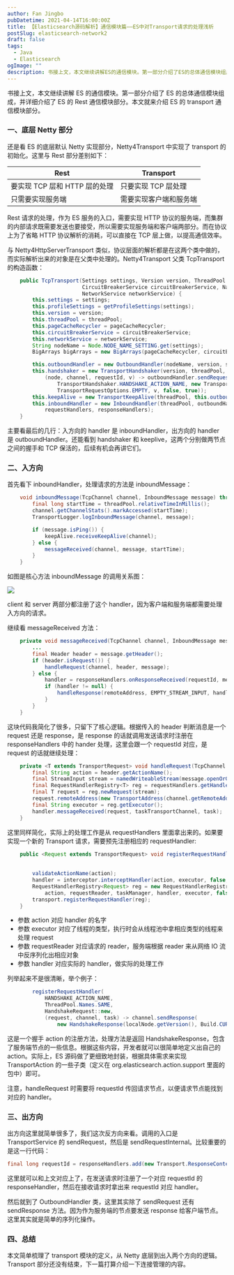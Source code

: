 ```yaml
---
author: Fan Jingbo
pubDatetime: 2021-04-14T16:00:00Z
title: 【Elasticsearch源码解析】通信模块篇——ES中对Transport请求的处理浅析
postSlug: elasticsearch-network2
draft: false
tags:
  - Java
  - Elasticsearch
ogImage: ""
description: 书接上文，本文继续讲解ES的通信模块。第一部分介绍了ES的总体通信模块组成，并详细介绍了ES的Rest通信模块部分。本文就来介绍ES的transport通信模块部分。
---
```


书接上文，本文继续讲解 ES 的通信模块。第一部分介绍了 ES 的总体通信模块组成，并详细介绍了 ES 的 Rest 通信模块部分。本文就来介绍 ES 的 transport 通信模块部分。

### 一、底层 Netty 部分

还是看 ES 的底层默认 Netty 实现部分，Netty4Transport 中实现了 transport 的初始化。这里与 Rest 部分差别如下：

| Rest                          | Transport              |
| ----------------------------- | ---------------------- |
| 要实现 TCP 层和 HTTP 层的处理 | 只要实现 TCP 层处理    |
| 只需要实现服务端              | 需要实现客户端和服务端 |

Rest 请求的处理，作为 ES 服务的入口，需要实现 HTTP 协议的服务端，而集群的内部请求既需要发送也要接受，所以需要实现服务端和客户端两部分。而在协议上为了省略 HTTP 协议解析的消耗，可以直接在 TCP 层上做，以提高通信效率。

与 Netty4HttpServerTransport 类似，协议层面的解析都是在这两个类中做的，而实际解析出来的对象是在父类中处理的。Netty4Transport 父类 TcpTransport 的构造函数：

```java
    public TcpTransport(Settings settings, Version version, ThreadPool threadPool, PageCacheRecycler pageCacheRecycler,
                        CircuitBreakerService circuitBreakerService, NamedWriteableRegistry namedWriteableRegistry,
                        NetworkService networkService) {
        this.settings = settings;
        this.profileSettings = getProfileSettings(settings);
        this.version = version;
        this.threadPool = threadPool;
        this.pageCacheRecycler = pageCacheRecycler;
        this.circuitBreakerService = circuitBreakerService;
        this.networkService = networkService;
        String nodeName = Node.NODE_NAME_SETTING.get(settings);
        BigArrays bigArrays = new BigArrays(pageCacheRecycler, circuitBreakerService, CircuitBreaker.IN_FLIGHT_REQUESTS);

        this.outboundHandler = new OutboundHandler(nodeName, version, statsTracker, threadPool, bigArrays);
        this.handshaker = new TransportHandshaker(version, threadPool,
            (node, channel, requestId, v) -> outboundHandler.sendRequest(node, channel, requestId,
                TransportHandshaker.HANDSHAKE_ACTION_NAME, new TransportHandshaker.HandshakeRequest(version),
                TransportRequestOptions.EMPTY, v, false, true));
        this.keepAlive = new TransportKeepAlive(threadPool, this.outboundHandler::sendBytes);
        this.inboundHandler = new InboundHandler(threadPool, outboundHandler, namedWriteableRegistry, handshaker, keepAlive,
            requestHandlers, responseHandlers);
    }
```

主要看最后的几行：入方向的 handler 是 inboundHandler，出方向的 handler 是 outboundHandler。还能看到 handshaker 和 keeplive，这两个分别做两节点之间的握手和 TCP 保活的，后续有机会再讲它们。

### 二、入方向

首先看下 inboundHandler，处理请求的方法是 inboundMessage：

```java
    void inboundMessage(TcpChannel channel, InboundMessage message) throws Exception {
        final long startTime = threadPool.relativeTimeInMillis();
        channel.getChannelStats().markAccessed(startTime);
        TransportLogger.logInboundMessage(channel, message);

        if (message.isPing()) {
            keepAlive.receiveKeepAlive(channel);
        } else {
            messageReceived(channel, message, startTime);
        }
    }
```

如图是核心方法 inboundMessage 的调用关系图：

![](/assets/2021-04-18-10-17-22.png)

client 和 server 两部分都注册了这个 handler，因为客户端和服务端都需要处理入方向的请求。

继续看 messageReceived 方法：

```java
    private void messageReceived(TcpChannel channel, InboundMessage message, long startTime) throws IOException {
		...
        final Header header = message.getHeader();
		if (header.isRequest()) {
			handleRequest(channel, header, message);
		} else {
			handler = responseHandlers.onResponseReceived(requestId, messageListener);
			if (handler != null) {
				handleResponse(remoteAddress, EMPTY_STREAM_INPUT, handler);
			}
		}
	}
```

这块代码我简化了很多，只留下了核心逻辑。根据传入的 header 判断消息是一个 request 还是 response，是 response 的话就调用发送请求时注册在 responseHandlers 中的 hander 处理，这里会跟一个 requestId 对应，是 request 的话就继续处理：

```java
    private <T extends TransportRequest> void handleRequest(TcpChannel channel, Header header, InboundMessage message) throws IOException {
        final String action = header.getActionName();
        final StreamInput stream = namedWriteableStream(message.openOrGetStreamInput());
        final RequestHandlerRegistry<T> reg = requestHandlers.getHandler(action);
        final T request = reg.newRequest(stream);
        request.remoteAddress(new TransportAddress(channel.getRemoteAddress()));
        final String executor = reg.getExecutor();
        handler.messageReceived(request, taskTransportChannel, task);
    }
```

这里同样简化，实际上的处理工作是从 requestHandlers 里面拿出来的。如果要实现一个新的 Transport 请求，需要预先注册相应的 requestHandler:

```java
    public <Request extends TransportRequest> void registerRequestHandler(String action, String executor,
                                                                          Writeable.Reader<Request> requestReader,
                                                                          TransportRequestHandler<Request> handler) {
        validateActionName(action);
        handler = interceptor.interceptHandler(action, executor, false, handler);
        RequestHandlerRegistry<Request> reg = new RequestHandlerRegistry<>(
            action, requestReader, taskManager, handler, executor, false, true);
        transport.registerRequestHandler(reg);
    }
```

- 参数 action 对应 handler 的名字
- 参数 executor 对应了线程的类型，执行时会从线程池中拿相应类型的线程来处理 request
- 参数 requestReader 对应请求的 reader，服务端根据 reader 来从网络 IO 流中反序列化出相应对象
- 参数 handler 对应实际的 handler，做实际的处理工作

列举起来不是很清晰，举个例子：

```java
        registerRequestHandler(
            HANDSHAKE_ACTION_NAME,
            ThreadPool.Names.SAME,
            HandshakeRequest::new,
            (request, channel, task) -> channel.sendResponse(
                new HandshakeResponse(localNode.getVersion(), Build.CURRENT.hash(), localNode, clusterName)));
```

这是一个握手 action 的注册方法，处理方法是返回 HandshakeResponse，包含了服务端节点的一些信息。根据这些内容，开发者就可以很简单地定义出自己的 action。实际上，ES 源码做了更细致地封装，根据具体需求来实现 TransportAction 的一些子类（定义在 org.elasticsearch.action.support 里面的包中）即可。

注意，handleRequest 时需要将 requestId 传回请求节点，以便请求节点能找到对应的 handler。

### 三、出方向

出方向这里就简单很多了，我们这次反方向来看。调用的入口是 TransportService 的 sendRequest，然后是 sendRequestInternal。比较重要的是这一行代码：

```java
final long requestId = responseHandlers.add(new Transport.ResponseContext<>(responseHandler, connection, action));
```

这里就可以和上文对应上了，在发送请求时注册了一个对应 requestId 的 responseHandler，然后在接收请求时拿出来 requestId 对应 handler。

然后就到了 OutboundHandler 类，这里其实除了 sendRequest 还有 sendResponse 方法。因为作为服务端的节点要发送 response 给客户端节点。这里其实就是简单的序列化操作。

### 四、总结

本文简单梳理了 transport 模块的定义，从 Netty 底层到出入两个方向的逻辑。Transport 部分还没有结束，下一篇打算介绍一下连接管理的内容。
